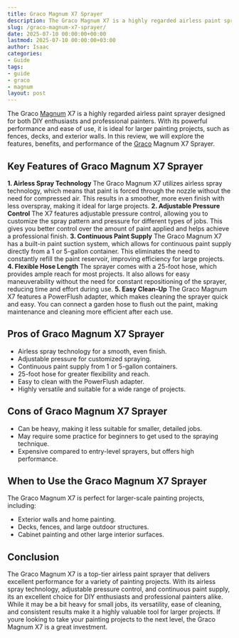 ```yaml
---
title: Graco Magnum X7 Sprayer
description: The Graco Magnum X7 is a highly regarded airless paint sprayer designed for both DIY enthusiasts and professional painters.
slug: /graco-magnum-x7-sprayer/
date: 2025-07-10 00:00:00+00:00
lastmod: 2025-07-10 00:00:00+03:00
author: Isaac
categories:
- Guide
tags:
- guide
- graco
- magnum
layout: post
---
```

The Graco [Magnum](https://pestpolicy.com/graco-magnum-x5-reviews/) X7 is a highly regarded airless paint sprayer designed for both DIY enthusiasts and professional painters. With its powerful performance and ease of use, it is ideal for larger painting projects, such as fences, decks, and exterior walls. In this review, we will explore the features, benefits, and performance of the [Graco](https://pestpolicy.com/graco-ultra-max-ii-495-airless-paint-sprayer/) Magnum X7 Sprayer.
## Key Features of Graco Magnum X7 Sprayer
**1. Airless Spray Technology**
The Graco Magnum X7 utilizes airless spray technology, which means that paint is forced through the nozzle without the need for compressed air. This results in a smoother, more even finish with less overspray, making it ideal for large projects.
**2. Adjustable Pressure Control**
The X7 features adjustable pressure control, allowing you to customize the spray pattern and pressure for different types of jobs. This gives you better control over the amount of paint applied and helps achieve a professional finish.
**3. Continuous Paint Supply**
The Graco Magnum X7 has a built-in paint suction system, which allows for continuous paint supply directly from a 1 or 5-gallon container. This eliminates the need to constantly refill the paint reservoir, improving efficiency for large projects.
**4. Flexible Hose Length**
The sprayer comes with a 25-foot hose, which provides ample reach for most projects. It also allows for easy maneuverability without the need for constant repositioning of the sprayer, reducing time and effort during use.
**5. Easy Clean-Up**
The Graco Magnum X7 features a PowerFlush adapter, which makes cleaning the sprayer quick and easy. You can connect a garden hose to flush out the paint, making maintenance and cleaning more efficient after each use.
## Pros of Graco Magnum X7 Sprayer
- Airless spray technology for a smooth, even finish.
- Adjustable pressure for customized spraying.
- Continuous paint supply from 1 or 5-gallon containers.
- 25-foot hose for greater flexibility and reach.
- Easy to clean with the PowerFlush adapter.
- Highly versatile and suitable for a wide range of projects.
## Cons of Graco Magnum X7 Sprayer
- Can be heavy, making it less suitable for smaller, detailed jobs.
- May require some practice for beginners to get used to the spraying technique.
- Expensive compared to entry-level sprayers, but offers high performance.
## When to Use the Graco Magnum X7 Sprayer
The Graco Magnum X7 is perfect for larger-scale painting projects, including:
- Exterior walls and home painting.
- Decks, fences, and large outdoor structures.
- Cabinet painting and other large interior surfaces.
## Conclusion
The Graco Magnum X7 is a top-tier airless paint sprayer that delivers excellent performance for a variety of painting projects. With its airless spray technology, adjustable pressure control, and continuous paint supply, its an excellent choice for DIY enthusiasts and professional painters alike. While it may be a bit heavy for small jobs, its versatility, ease of cleaning, and consistent results make it a highly valuable tool for larger projects. If youre looking to take your painting projects to the next level, the Graco Magnum X7 is a great investment.